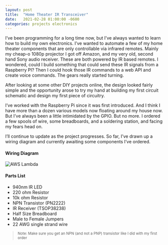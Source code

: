 ```yaml
---
layout: post
title:  "Home Theater IR Transceiver"
date:   2021-02-28 01:00:00 -0600
categories: projects electronics
---
```


I’ve been programming for a long time now, but I’ve always wanted to learn how to build my own electronics. I’ve wanted to automate a few of my home theater components that are only controllable via infrared remotes. Mainly my cheap-o 1080p projector I got off Amazon, and my very old, second hand Sony audio receiver. These are both powered by IR based remotes. I wondered, could I build something that could send these IR signals from a Raspberry PI? Then I could hook those IR commands to a web API and create voice commands. The gears really started turning.

After looking at some other DIY projects online, the design looked fairly simple and the opportunity arose to try my hand at building my first circuit schematic and design my first piece of circuitry.

I’ve worked with the Raspberry Pi since it was first introduced. And I think I have more than a dozen various models now floating around my house now. But I’ve always been a little intimidated by the GPIO. But no more. I ordered a few spools of wire, some breadboards, and a soldering station, and facing my fears head on.

I’ll continue to update as the project progresses. So far, I’ve drawn up a wiring diagram and currently awaiting some components I’ve ordered.

#### Wiring Diagram

![AWS Lambda](/assets/ir-remote.png)

#### Parts List
- 940nm IR LED
- 220 ohm Resistor
- 10k ohm Resistor
- NPN Transistor (PN2222)
- IR Receiver (TSOP38238)
- Half Size Breadboard
- Male to Female Jumpers
- 22 AWG single strand wire

>  <small>Note: Make sure you get an NPN (and not a PNP) transistor like I did with my first order</small>

